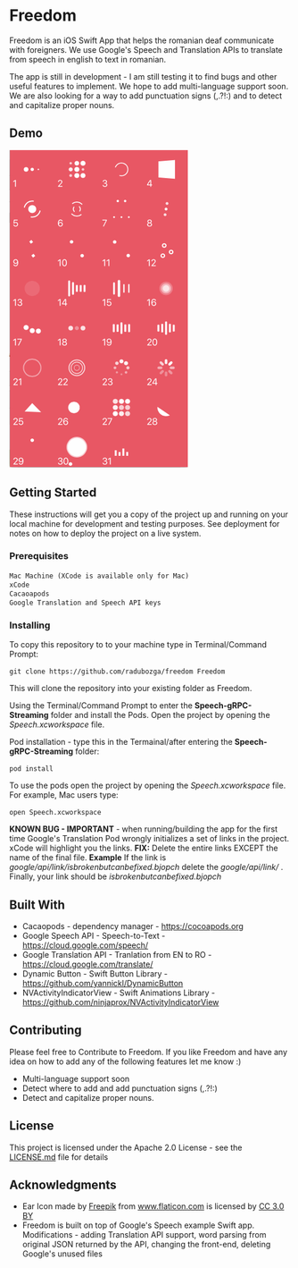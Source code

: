 # Freedom

Freedom is an iOS Swift App that helps the romanian deaf communicate with foreigners. We use Google's Speech and Translation APIs to translate from speech in english to text in romanian.

The app is still in development - I am still testing it to find bugs and other useful features to implement. 
We hope to add multi-language support soon. We are also looking for a way to add punctuation signs (,.?!:) and to detect and capitalize proper nouns. 

## Demo
![alt tag](https://raw.githubusercontent.com/ninjaprox/NVActivityIndicatorView/master/Demo.gif)

## Getting Started

These instructions will get you a copy of the project up and running on your local machine for development and testing purposes. See deployment for notes on how to deploy the project on a live system.


### Prerequisites

```
Mac Machine (XCode is available only for Mac)
xCode
Cacaoapods
Google Translation and Speech API keys
```

### Installing

To copy this repository to to your machine type in Terminal/Command Prompt:
```
git clone https://github.com/radubozga/freedom Freedom
```
This will clone the repository into your existing folder as Freedom.

Using the Terminal/Command Prompt to enter the **Speech-gRPC-Streaming** folder and install the Pods. Open the project by opening the *Speech.xcworkspace* file. 

Pod installation - type this in the Termainal/after entering the **Speech-gRPC-Streaming** folder:
```
pod install
```
To use the pods open the project by opening the *Speech.xcworkspace* file. For example, Mac users type:
```
open Speech.xcworkspace
```
**KNOWN BUG - IMPORTANT** - when running/building the app  for the first time Google's Translation Pod wrongly initializes a set of links in the project. xCode will highlight you the links. 
**FIX:** Delete the entire links EXCEPT the name of the final file.
**Example** If the link is *google/api/link/isbrokenbutcanbefixed.bjopch* delete the *google/api/link/* . Finally, your link should be *isbrokenbutcanbefixed.bjopch*

## Built With

* Cacaopods - dependency manager - https://cocoapods.org
* Google Speech API - Speech-to-Text - https://cloud.google.com/speech/
* Google Translation API - Tranlation from EN to RO - https://cloud.google.com/translate/
* Dynamic Button - Swift Button Library - https://github.com/yannickl/DynamicButton
* NVActivityIndicatorView - Swift Animations Library - https://github.com/ninjaprox/NVActivityIndicatorView

## Contributing

Please feel free to Contribute to Freedom.
If you like Freedom and have any idea on how to add any of the following features let me know :) 
* Multi-language support soon
* Detect where to add and add punctuation signs (,.?!:)
* Detect and capitalize proper nouns. 


## License

This project is licensed under the Apache 2.0 License - see the [LICENSE.md](LICENSE.md) file for details

## Acknowledgments

* <div>Ear Icon made by <a href="http://www.freepik.com" title="Freepik">Freepik</a> from <a href="https://www.flaticon.com/" title="Flaticon">www.flaticon.com</a> is licensed by <a href="http://creativecommons.org/licenses/by/3.0/" title="Creative Commons BY 3.0" target="_blank">CC 3.0 BY</a></div>
* Freedom is built on top of Google's Speech example Swift app. Modifications - adding Translation API support, word parsing from original JSON returned by the API, changing the front-end, deleting Google's unused files
